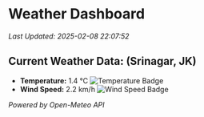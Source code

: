 
# Weather Dashboard

_Last Updated: 2025-02-08 22:07:52_

## Current Weather Data: (Srinagar, JK)
- **Temperature:** 1.4 °C ![Temperature Badge](https://img.shields.io/badge/Temperature-Low%20Temp-blue)
- **Wind Speed:** 2.2 km/h ![Wind Speed Badge](https://img.shields.io/badge/Wind%20Speed-Light%20Wind-blue)

*Powered by Open-Meteo API*
